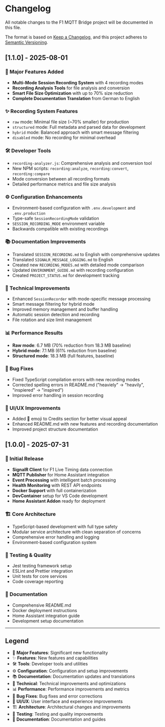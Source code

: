# Changelog

All notable changes to the F1 MQTT Bridge project will be documented in this file.

The format is based on [Keep a Changelog](https://keepachangelog.com/en/1.0.0/),
and this project adheres to [Semantic Versioning](https://semver.org/spec/v2.0.0.html).

## [1.1.0] - 2025-08-01

### 🎯 Major Features Added
- **Multi-Mode Session Recording System** with 4 recording modes
- **Recording Analysis Tools** for file analysis and conversion
- **Smart File Size Optimization** with up to 70% size reduction
- **Complete Documentation Translation** from German to English

### ✨ Recording System Features
- `raw` mode: Minimal file size (~70% smaller) for production
- `structured` mode: Full metadata and parsed data for development
- `hybrid` mode: Balanced approach with smart message filtering
- `disabled` mode: No recording for minimal overhead

### 🛠️ Developer Tools
- `recording-analyzer.js`: Comprehensive analysis and conversion tool
- New NPM scripts: `recording:analyze`, `recording:convert`, `recording:compare`
- Mode conversion between all recording formats
- Detailed performance metrics and file size analysis

### ⚙️ Configuration Enhancements
- Environment-based configuration with `.env.development` and `.env.production`
- Type-safe `SessionRecordingMode` validation
- `SESSION_RECORDING_MODE` environment variable
- Backwards compatible with existing recordings

### 📚 Documentation Improvements
- Translated `SESSION_RECORDING.md` to English with comprehensive updates
- Translated `SIGNALR_MESSAGE_LOGGING.md` to English
- Created new `RECORDING_MODES.md` with detailed mode comparison
- Updated `ENVIRONMENT_GUIDE.md` with recording configuration
- Created `PROJECT_STATUS.md` for development tracking

### 🔧 Technical Improvements
- Enhanced `SessionRecorder` with mode-specific message processing
- Smart message filtering for hybrid mode
- Improved memory management and buffer handling
- Automatic session detection and recording
- File rotation and size limit management

### 📊 Performance Results
- **Raw mode**: 6.7 MB (70% reduction from 18.3 MB baseline)
- **Hybrid mode**: 7.1 MB (61% reduction from baseline)
- **Structured mode**: 18.3 MB (full features, baseline)

### 🐛 Bug Fixes
- Fixed TypeScript compilation errors with new recording modes
- Corrected spelling errors in README.md ("heaviely" → "heavily", "inspiered" → "inspired")
- Improved error handling in session recording

### 🎨 UI/UX Improvements
- Added 🙏 emoji to Credits section for better visual appeal
- Enhanced README.md with new features and recording documentation
- Improved project structure documentation

## [1.0.0] - 2025-07-31

### 🎉 Initial Release
- **SignalR Client** for F1 Live Timing data connection
- **MQTT Publisher** for Home Assistant integration  
- **Event Processing** with intelligent batch processing
- **Health Monitoring** with REST API endpoints
- **Docker Support** with full containerization
- **DevContainer** setup for VS Code development
- **Home Assistant Addon** ready for deployment

### 🏗️ Core Architecture
- TypeScript-based development with full type safety
- Modular service architecture with clean separation of concerns
- Comprehensive error handling and logging
- Environment-based configuration system

### 🧪 Testing & Quality
- Jest testing framework setup
- ESLint and Prettier integration
- Unit tests for core services
- Code coverage reporting

### 📖 Documentation
- Comprehensive README.md
- Docker deployment instructions
- Home Assistant integration guide
- Development setup documentation

---

## Legend

- 🎯 **Major Features**: Significant new functionality
- ✨ **Features**: New features and capabilities  
- 🛠️ **Tools**: Developer tools and utilities
- ⚙️ **Configuration**: Configuration and setup improvements
- 📚 **Documentation**: Documentation updates and translations
- 🔧 **Technical**: Technical improvements and optimizations
- 📊 **Performance**: Performance improvements and metrics
- 🐛 **Bug Fixes**: Bug fixes and error corrections
- 🎨 **UI/UX**: User interface and experience improvements
- 🏗️ **Architecture**: Architectural changes and improvements
- 🧪 **Testing**: Testing and quality improvements
- 📖 **Documentation**: Documentation and guides
